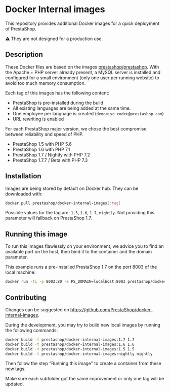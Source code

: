 # Docker Internal images

This repository provides additional Docker images for a quick deployment of PrestaShop.

:warning: They are not designed for a production use.

## Description

These Docker files are based on the images [prestashop/prestashop](https://hub.docker.com/r/prestashop/prestashop/).
With the Apache + PHP server already present, a MySQL server is installed and configured for a small environment (only one user per running website) to avoid too much memory consumption.

Each tag of this images has the following content:
* PrestaShop is pre-installed during the build
* All existing languages are being added at the same time.
* One employee per language is created (`demo<iso_code>@prestashop.com`)
* URL rewriting is enabled

For each PrestaShop major version, we chose the best compromise between reliability and speed of PHP.
* PrestaShop 1.5 with PHP 5.6
* PrestaShop 1.6 with PHP 7.1
* PrestaShop 1.7 / Nightly with PHP 7.2
* PrestaShop 1.7.7 / Beta with PHP 7.3

## Installation

Images are being stored by default on Docker hub. They can be downloaded with:

```bash
docker pull prestashop/docker-internal-images[:tag]
```

Possible values for the tag are: `1.5`, `1.6`, `1.7`, `nightly`. Not providing this parameter will fallback on PrestaShop 1.7.

## Running this image

To run this images flawlessly on your environment, we advice you to find an available port on the host, then bind it
to the container and the domain parameter.

This example runs a pre-installed PrestaShop 1.7 on the port 8003 of the local machine:

```bash
docker run -ti -p 8003:80 -e PS_DOMAIN=localhost:8003 prestashop/docker-internal-images:1.7
```
## Contributing

Changes can be suggested on https://github.com/PrestaShop/docker-internal-images.

During the development, you may try to build new local images by running the following commands:

```bash
docker build -t prestashop/docker-internal-images:1.7 1.7
docker build -t prestashop/docker-internal-images:1.6 1.6
docker build -t prestashop/docker-internal-images:1.5 1.5
docker build -t prestashop/docker-internal-images:nightly nightly
```

Then follow the step "Running this image" to create a container from these new tags.

Make sure each subfolder got the same improvement or only one tag will be updated.
